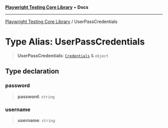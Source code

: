 [**Playwright Testing Core Library**](../README.md) • **Docs**

***

[Playwright Testing Core Library](../README.md) / UserPassCredentials

# Type Alias: UserPassCredentials

> **UserPassCredentials**: [`Credentials`](Credentials.md) & `object`

## Type declaration

### password

> **password**: `string`

### username

> **username**: `string`
